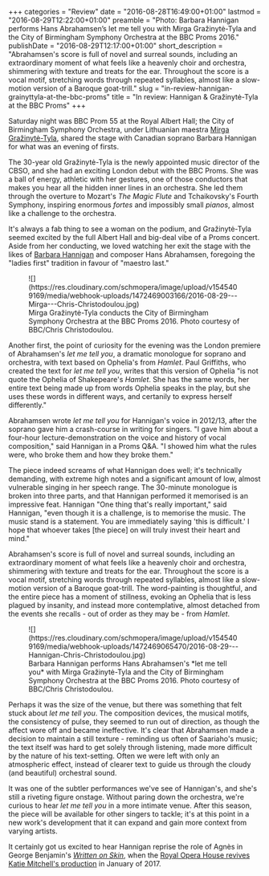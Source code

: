 +++
categories = "Review"
date = "2016-08-28T16:49:00+01:00"
lastmod = "2016-08-29T12:22:00+01:00"
preamble = "Photo: Barbara Hannigan performs Hans Abrahamsen’s let me tell you with Mirga Gražinytė-Tyla and the City of Birmingham Symphony Orchestra at the BBC Proms 2016."
publishDate = "2016-08-29T12:17:00+01:00"
short_description = "Abrahamsen's score is full of novel and surreal sounds, including an extraordinary moment of what feels like a heavenly choir and orchestra, shimmering with texture and treats for the ear. Throughout the score is a vocal motif, stretching words through repeated syllables, almost like a slow-motion version of a Baroque goat-trill."
slug = "in-review-hannigan-grainyttyla-at-the-bbc-proms"
title = "In review: Hannigan &amp; Gražinytė-Tyla at the BBC Proms"
+++

Saturday night was BBC Prom 55 at the Royal Albert Hall; the City of Birmingham Symphony Orchestra, under Lithuanian maestra [Mirga Gražinytė-Tyla](http://www.classicfm.com/artists/mirga-grazinyte-tyla/news/cbso-new-conductor-music-director/#9utRVBAuFB2coXl1.97), shared the stage with Canadian soprano Barbara Hannigan for what was an evening of firsts.

The 30-year old Gražinytė-Tyla is the newly appointed music director of the CBSO, and she had an exciting London debut with the BBC Proms. She was a ball of energy, athletic with her gestures, one of those conductors that makes you hear all the hidden inner lines in an orchestra. She led them through the overture to Mozart's *The Magic Flute* and Tchaikovsky's Fourth Symphony, inspiring enormous *fortes* and impossibly small *pianos*, almost like a challenge to the orchestra.

It's always a fab thing to see a woman on the podium, and Gražinytė-Tyla seemed excited by the full Albert Hall and big-deal vibe of a Proms concert. Aside from her conducting, we loved watching her exit the stage with the likes of [Barbara Hannigan](/scene/people/barbara-hannigan/) and composer Hans Abrahamsen, foregoing the "ladies first" tradition in favour of "maestro last."

<figure data-type="image">
![](https://res.cloudinary.com/schmopera/image/upload/v1545409169/media/webhook-uploads/1472469003166/2016-08-29---Mirga---Chris-Christodoulou.jpg)<figcaption>Mirga Gražinytė-Tyla conducts the City of Birmingham Symphony Orchestra at the BBC Proms 2016. Photo courtesy of BBC/Chris Christodoulou.</figcaption>
</figure>

Another first, the point of curiosity for the evening was the London premiere of Abrahamsen's *let me tell you*, a dramatic monologue for soprano and orchestra, with text based on Ophelia's from *Hamlet*. Paul Griffiths, who created the text for *let me tell you*, writes that this version of Ophelia "is not quote the Ophelia of Shakepeare's *Hamlet*. She has the same words, her entire text being made up from words Ophelia speaks in the play, but she uses these words in different ways, and certanily to express herself differently."

Abrahamsen wrote *let me tell you* for Hannigan's voice in 2012/13, after the soprano gave him a crash-course in writing for singers. "I gave him about a four-hour lecture-demonstration on the voice and history of vocal composition," said Hannigan in a Proms Q&A. "I showed him what the rules were, who broke them and how they broke them." 

The piece indeed screams of what Hannigan does well; it's technically demanding, with extreme high notes and a significant amount of low, almost vulnerable singing in her speech range. The 30-minute monologue is broken into three parts, and that Hannigan performed it memorised is an impressive feat. Hannigan  "One thing that's really important," said Hannigan, "even though it is a challenge, is to memorise the music. The music stand is a statement. You are immediately saying 'this is difficult.' I hope that whoever takes [the piece] on will truly invest their heart and mind."

Abrahamsen's score is full of novel and surreal sounds, including an extraordinary moment of what feels like a heavenly choir and orchestra, shimmering with texture and treats for the ear. Throughout the score is a vocal motif, stretching words through repeated syllables, almost like a slow-motion version of a Baroque goat-trill. The word-painting is thoughtful, and the entire piece has a moment of stillness, evoking an Ophelia that is less plagued by insanity, and instead more contemplative, almost detached from the events she recalls - out of order as they may be - from *Hamlet*.

<figure data-type="image">
![](https://res.cloudinary.com/schmopera/image/upload/v1545409169/media/webhook-uploads/1472469065470/2016-08-29---Hannigan-Chris-Christodoulou.jpg)<figcaption>Barbara Hannigan performs Hans Abrahamsen's *let me tell you* with Mirga Gražinytė-Tyla and the City of Birmingham Symphony Orchestra at the BBC Proms 2016. Photo courtesy of BBC/Chris Christodoulou.</figcaption>
</figure>

Perhaps it was the size of the venue, but there was something that felt stuck about *let me tell you*. The composition devices, the musical motifs, the consistency of pulse, they seemed to run out of direction, as though the affect wore off and became ineffective. It's clear that Abrahamsen made a decision to maintain a still texture - reminding us often of Saariaho's music; the text itself was hard to get solely through listening, made more difficult by the nature of his text-setting. Often we were left with only an atmospheric effect, instead of clearer text to guide us through the cloudy (and beautiful) orchestral sound.

It was one of the subtler performances we've see of Hannigan's, and she's still a riveting figure onstage. Without paring down the orchestra, we're curious to hear *let me tell you* in a more intimate venue. After this season, the piece will be available for other singers to tackle; it's at this point in a new work's development that it can expand and gain more context from varying artists.

It certainly got us excited to hear Hannigan reprise the role of Agnès in George Benjamin's [*Written on Skin*](/still-stunning-written-on-skin/), when the [Royal Opera House revives Katie Mitchell's production](http://www.roh.org.uk/productions/written-on-skin-by-katie-mitchell) in January of 2017.
